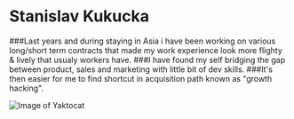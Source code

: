 # Stanislav Kukucka
###Last years and during staying in Asia i have been working on various long/short term contracts that made my work experience look more flighty &amp; lively that usualy workers have. 
###I have found my self bridging the gap between product, sales and marketing with little bit of dev skills. 
###It's then easier for me to find shortcut in acquisition path known as "growth hacking".

![Image of Yaktocat](https://octodex.github.com/images/yaktocat.png)
